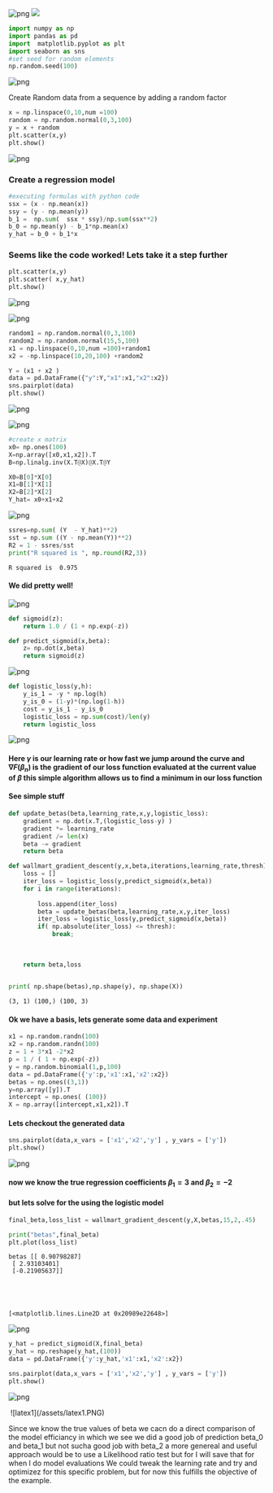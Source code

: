 

![png](/emilianopp/static/media/img/latex1.PNG)
<img src="/emilianopp/static/media/latex1.PNG" >

```python
import numpy as np
import pandas as pd
import  matplotlib.pyplot as plt
import seaborn as sns
#set seed for random elements
np.random.seed(100)
```

![png](/emilianopp/static/media/img/latex1.PNG)

Create Random data from a sequence by adding a random factor 


```python
x = np.linspace(0,10,num =100)
random = np.random.normal(0,3,100)
y = x + random 
plt.scatter(x,y)
plt.show()
```


![png](output_3_0.png)


### Create a regression model


```python
#executing formulas with python code
ssx = (x - np.mean(x)) 
ssy = (y - np.mean(y))
b_1 =  np.sum(  ssx * ssy)/np.sum(ssx**2)
b_0 = np.mean(y) - b_1*np.mean(x) 
y_hat = b_0 + b_1*x
```

### Seems like the code worked! Lets take it a step further


```python
plt.scatter(x,y)
plt.scatter( x,y_hat)
plt.show()
```


![png](output_7_0.png)


![png](./img/latex2.PNG)


```python
random1 = np.random.normal(0,3,100)
random2 = np.random.normal(15,5,100)
x1 = np.linspace(0,10,num =100)+random1
x2 = -np.linspace(10,20,100) +random2 

Y = (x1 + x2 ) 
data = pd.DataFrame({"y":Y,"x1":x1,"x2":x2})
sns.pairplot(data)
plt.show()
```


![png](output_9_0.png)


![png](./img/latex3.PNG)


```python
#create x matrix 
x0= np.ones(100)
X=np.array([x0,x1,x2]).T
B=np.linalg.inv(X.T@X)@X.T@Y
```


```python
X0=B[0]*X[0]
X1=B[1]*X[1]
X2=B[2]*X[2]
Y_hat= x0+x1+x2

```

![png](./img/latex4.PNG)


```python
ssres=np.sum( (Y  - Y_hat)**2)
sst = np.sum ((Y - np.mean(Y))**2)
R2 = 1 - ssres/sst
print("R squared is ", np.round(R2,3)) 
```

    R squared is  0.975
    

#### We did pretty well!


![png](./img/latex5.PNG)


```python
def sigmoid(z):
    return 1.0 / (1 + np.exp(-z))

def predict_sigmoid(x,beta):
    z= np.dot(x,beta)
    return sigmoid(z)
```

![png](./img/latex6.PNG)


```python
def logistic_loss(y,h):
    y_is_1 = -y * np.log(h)
    y_is_0 = (1-y)*(np.log(1-h))
    cost = y_is_1 - y_is_0
    logistic_loss = np.sum(cost)/len(y)
    return logistic_loss
```

![png](./img/latex7.PNG)
#### Here $\gamma$ is our learning rate or how fast we jump around the curve and $\nabla F({\beta} _{n})$ is the gradient of our loss function evaluated at the current value of $\beta$ this simple algorithm allows us to find a minimum in our loss function 
#### See simple stuff


```python
def update_betas(beta,learning_rate,x,y,logistic_loss):
    gradient = np.dot(x.T,(logistic_loss-y) )
    gradient *= learning_rate
    gradient /= len(x)
    beta -= gradient
    return beta
```


```python
def wallmart_gradient_descent(y,x,beta,iterations,learning_rate,thresh):
    loss = []
    iter_loss = logistic_loss(y,predict_sigmoid(x,beta))
    for i in range(iterations):
        
        loss.append(iter_loss)
        beta = update_betas(beta,learning_rate,x,y,iter_loss)
        iter_loss = logistic_loss(y,predict_sigmoid(x,beta))
        if( np.absolute(iter_loss) <= thresh):
            break;
        
        
        
    return beta,loss
        
```


```python
print( np.shape(betas),np.shape(y), np.shape(X))
```

    (3, 1) (100,) (100, 3)
    

#### Ok we have a basis, lets generate some data and experiment


```python
x1 = np.random.randn(100)
x2 = np.random.randn(100)
z = 1 + 3*x1 -2*x2
p = 1 / ( 1 + np.exp(-z))
y = np.random.binomial(1,p,100)
data = pd.DataFrame({'y':p,'x1':x1,'x2':x2})
betas = np.ones((3,1))
y=np.array([y]).T
intercept = np.ones( (100))
X = np.array([intercept,x1,x2]).T
```

#### Lets checkout the generated data


```python
sns.pairplot(data,x_vars = ['x1','x2','y'] , y_vars = ['y'])
plt.show()
```


![png](output_27_0.png)


#### now we know the true regression coefficients $\beta_1 = 3$ and $\beta_2 = -2$
#### but lets solve for the using the logistic model 


```python
final_beta,loss_list = wallmart_gradient_descent(y,X,betas,15,2,.45)
```


```python
print("betas",final_beta)
plt.plot(loss_list)
```

    betas [[ 0.90798287]
     [ 2.93103401]
     [-0.21905637]]
    




    [<matplotlib.lines.Line2D at 0x20989e22648>]




![png](output_30_2.png)



```python
y_hat = predict_sigmoid(X,final_beta)
y_hat = np.reshape(y_hat,(100))
data = pd.DataFrame({'y':y_hat,'x1':x1,'x2':x2})

```


```python
sns.pairplot(data,x_vars = ['x1','x2','y'] , y_vars = ['y'])
plt.show()
```


![png](C:/Users/Emiliano/Documents/Git/emilianopp/src/markdown/img/output_32_0.png)

<img source = 'C:/Users/Emiliano/Documents/Git/emilianopp/src/markdown/img/output_32_0.png' />
![latex1](/assets/latex1.PNG)

Since we know the true values of beta we cacn do a direct comparison of the model efficiancy 
in which we see we did a good job of prediction beta_0 and beta_1 but not sucha good job with beta_2
a more genereal and useful approach would be to use a Likelihood ratio test but for I will save that for when I do model evaluations
We could tweak the learning rate and try and optimizez for this specific problem, but for now this fulfills the objective of the example. 
